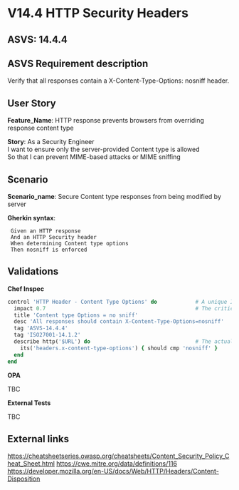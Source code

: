 # V14.4 HTTP Security Headers

## ASVS: 14.4.4

## ASVS Requirement description

Verify that all responses contain a X-Content-Type-Options: 
nosniff header.

## User Story

**Feature_Name**: HTTP response prevents browsers from overriding response content type

**Story**:
As a Security Engineer\
I want to ensure only the server-provided Content type is allowed\
So that I can prevent MIME-based attacks or MIME sniffing

## Scenario

**Scenario_name**: Secure Content type responses from being modified by server

**Gherkin syntax**:

```gherkin
 Given an HTTP response
 And an HTTP Security header
 When determining Content type options
 Then nosniff is enforced
```

## Validations

**Chef Inspec**

```ruby
control 'HTTP Header - Content Type Options' do            # A unique ID for this control
  impact 0.7                                               # The criticality, if this control fails.
  title 'Content type Options = no sniff'
  desc 'All responses should contain X-Content-Type-Options=nosniff'
  tag 'ASVS-14.4.4'
  tag 'ISO27001-14.1.2'
  describe http('$URL') do                                 # The actual test
    its('headers.x-content-type-options') { should cmp 'nosniff' } 
  end
end
```

**OPA**

TBC

**External Tests**

TBC

## External links

<https://cheatsheetseries.owasp.org/cheatsheets/Content_Security_Policy_Cheat_Sheet.html>
<https://cwe.mitre.org/data/definitions/116>
<https://developer.mozilla.org/en-US/docs/Web/HTTP/Headers/Content-Disposition>
